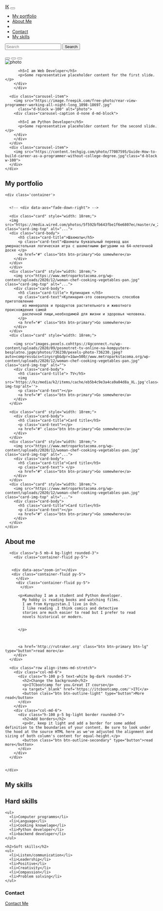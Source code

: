 <!DOCTYPE html>
<html lang="en">

<head>
  <meta charset="UTF-8">
  <link href="https://cdn.jsdelivr.net/npm/bootstrap@5.0.2/dist/css/bootstrap.min.css" rel="stylesheet"
    integrity="sha384-EVSTQN3/azprG1Anm3QDgpJLIm9Nao0Yz1ztcQTwFspd3yD65VohhpuuCOmLASjC" crossorigin="anonymous">
    <link rel="stylesheet" href="https://cdnjs.cloudflare.com/ajax/libs/font-awesome/6.0.0-beta3/css/all.min.css" integrity="sha512-Fo3rlrZj/k7ujTnHg4CGR2D7kSs0v4LLanw2qksYuRlEzO+tcaEPQogQ0KaoGN26/zrn20ImR1DfuLWnOo7aBA==" crossorigin="anonymous" referrerpolicy="no-referrer" />
  <link rel="stylesheet" href="styles.css">

  <link href="https://unpkg.com/aos@2.3.1/dist/aos.css" rel="stylesheet">
  
  

  
  <title>Kumushay</title>
</head>

<body>

  <nav class="navbar  navbar-expand-lg navbar-dark bg-dark">
    <div class="container">
      <a class="navbar-brand" href="index.html">IK</a>
      <button class="navbar-toggler" type="button" data-bs-toggle="collapse" data-bs-target="#navbarSupportedContent"
        aria-controls="navbarSupportedContent" aria-expanded="false" aria-label="Toggle navigation">
        <span class="navbar-toggler-icon"></span>
      </button>
      <div class="collapse navbar-collapse" id="navbarSupportedContent">
        <ul class="navbar-nav me-auto mb-2 mb-lg-0">
          <li class="nav-item">
            <a class="nav-link active" aria-current="page" href="#portfolio">My portfolio</a>
          </li>
          <li class="nav-item">
            <a class="nav-link" href="#About me">About Me</a>
          </li>
          <li class="nav-item">
            <a class="nav-link" href="#" role="button" aria-expanded="false">
            </a>
          </li>
          <li class="nav-item">
            <a class="nav-link " href="#contact" tabindex="-1" aria-disabled="true">Contact <i class="fas fa-ad"></i></a>
          </li>
          <li class='nav-item'>
            <a class='nav-link' href="#my_skills">My skills</a>
          </li>
        </ul>
        <form class="d-flex">
          <input class="form-control me-2" type="search" placeholder="Search" aria-label="Search">
          <button class="btn btn-outline-success" type="submit">Search</button>
        </form>
      </div>
    </div>

  </nav>




  <div id="carouselExampleCaptions" class="carousel slide " data-bs-ride="carousel">
    <div class="carousel-indicators">
      <button type="button" data-bs-target="#carouselExampleCaptions" data-bs-slide-to="0" class="active"
        aria-current="true" aria-label="Slide 1"></button>
      <button type="button" data-bs-target="#carouselExampleCaptions" data-bs-slide-to="1"
        aria-label="Slide 2"></button>
      <button type="button" data-bs-target="#carouselExampleCaptions" data-bs-slide-to="2"
        aria-label="Slide 3"></button>
    </div>
    <div class="carousel-inner ">
      <div class="carousel-item active ">
        <img src="https://cdn3.f-cdn.com/files/download/97941784/programmin.jpg" class="d-block w-100" alt="photo">
        <div class="carousel-caption d-none d-md-block">
          

<div data-aos="fade-right">


          <h5>I am Web Developer</h5>
          <p>Some representative placeholder content for the first slide.</p>
        </div>
        </div>
        
      <div class="carousel-item">
        <img src="https://image.freepik.com/free-photo/rear-view-programmer-working-all-night-long_1098-18697.jpg"
          class="d-block w-100" alt="photo">
        <div class="carousel-caption d-none d-md-block">
<div data-aos="fade-right">

          <h5>I am Python Developer</h5>
          <p>Some representative placeholder content for the second slide.</p>
        </div>
        </div>
      </div>
      <div class="carousel-item">
        <img src="https://content.techgig.com/photo/77087595/Guide-How-to-build-career-as-a-programmer-without-college-degree.jpg"class="d-block w-100">
      </div>
    </div>
  </div>

  <div id='carouselExampleCartions' class='carousel slide'
  class='carousel slide'
  data-bs-ride='carousel'>
  <section id='portfolio'class='Home'>
    <h1>My portfolio</h1>

    <div class='container'>


      <!-- <div data-aos="fade-down-right"> -->

      <div class="card" style="width: 18rem;">
      <img src="https://media.wired.com/photos/5f592bfb643fbe1f6e6807ec/master/w_2560%2Cc_limit/business_chess_1200074974.jpg" class="card-img-top" alt="...">
      <div class="card-body">
          <h5 class="card-title">Шахматы</h5>
          <p class="card-text">Шахматы буквальный перевод шах умернастольная логическая игра с шахматными фигурами на 64-клеточной доске </p>          
          <a href="#" class="btn btn-primary">Go somewhere</a>
        </div>
      </div>
      </div>
      <div class="card" style="width: 18rem;">
        <img src="https://www.metroparkstacoma.org/wp-content/uploads/2020/12/woman-chef-cooking-vegetables-pan.jpg" class="card-img-top" alt="...">
        <div class="card-body">
          <h5 class="card-title"> Кулинария </h5>
          <p class="card-text">Кулинария-это совокупность способов приготовление 
            из минералов и продуктов растительного и животного происхождения самой
            раслечной пищи,необходимой для жизни и здоровья человека. 
          </p>
          <a href="#" class="btn btn-primary">Go somewhere</a>
        </div>
      </div>
      <div class="card" style="width: 18rem;">
      
        <img src="images.pexels.cohttps://4gconnect.ru/wp-content/uploads/2020/09/posmotret-tv-online-na-kompyutere-besplatno.jpgm/photos/736230/pexels-photo-736230.jpeg?auto=compress&cs=tinysrgb&dpr=1&w=500//www.metroparkstacoma.org/wp-content/uploads/2020/12/woman-chef-cooking-vegetables-pan.jpg" class="card-img-top" alt="">
        <div class="card-body">
          <h5 class="card-title"> TV</h5>
          <img src='https://kz/media/k2/items/cache/eb5b4c9e3a4ca9a04d8a_XL.jpg'class='card-img-top'alt=''>
          <p class="card-text"></p>
          <a href="#" class="btn btn-primary">Go somewhere</a>
        </div>
      </div>
      
      <div class="card" style="width: 18rem;">
        <div class="card-body">
          <h5 class="card-title">Card title</h5>
          <p class="card-text"></p>
          <a href="#" class="btn btn-primary">Go somewhere</a>
        </div>
      </div>
      <div class="card" style="width: 18rem;">
        <img src="https://www.metroparkstacoma.org/wp-content/uploads/2020/12/woman-chef-cooking-vegetables-pan.jpg" class="card-img-top" alt="...">
        <div class="card-body">
          <h5 class="card-title">Card title</h5>
          <p class="card-text"> </p>
          <a href="#" class="btn btn-primary">Go somewhere</a>
        </div>
      </div>
      <div class="card" style="width: 18rem;">
        <img src="https://www.metroparkstacoma.org/wp-content/uploads/2020/12/woman-chef-cooking-vegetables-pan.jpg" class="card-img-top" alt="...">
        <div class="card-body">
          <h5 class="card-title">Card title</h5>
          <p class="card-text"></p>
          <a href="#" class="btn btn-primary">Go somewhere</a>
        </div>
      </div>
    </div>
  </section>

  <section id="About me" class='Aboutme'>
    <h1>About me</h1>
    <div class="container py-4">
      
      
      
  
      <div class="p-5 mb-4 bg-light rounded-3">
        <div class="container-fluid py-5">


       <div data-aos="zoom-in"></div>
       <div class="container-fluid py-5">
         </div>
         <div class="container-fluid py-5">
           </div>

          <p>Kumushay I am a student and Python developer.
            My hobby is reading books and watching films.
            I am from Kyrgyzstan.I live in Osh.
            I like reading .I think comics and detective
            stories are much easier to read but I prefer to read 
            novels historical or modern. 
            

          </p>


         
          <a href='http://rutraker.org' class="btn btn-primary btn-lg" type="button">read more</a>
        </div>
      </div>
  
      <div class="row align-items-md-stretch">
        <div class="col-md-6">
          <div class="h-100 p-5 text-white bg-dark rounded-3">
            <h2>Change the background</h2>
            <p>ITCbootcamp for you.Great IT course</p>
            <a target="_blank" href='https://itcbootcamp.com/'>ITC</a>
            <button class="btn btn-outline-light" type="button">More read</button>
          </div>
        </div>
        <div class="col-md-6">
          <div class="h-100 p-5 bg-light border rounded-3">
            <h2>Add borders</h2>
            <p>Or, keep it light and add a border for some added definition to the boundaries of your content. Be sure to look under the hood at the source HTML here as we've adjusted the alignment and sizing of both column's content for equal-height.</p>
            <button class="btn btn-outline-secondary" type="button">read more</button>
          </div>
        </div>
      </div>
  
     
    </div>
  </section>
  
  <section id="My skills" class='Aboutme'>
    <h1>My skills</h1>                  
    <h2>Hard skills</h2>            

    <ul>
      <li>Computer programms</li>
      <li>Language</li>
      <li>Cooking knowelage</li>
      <li>Python developer</li>
      <li>backend developer</li>
    </ul>

    <h2>Soft skills</h2>
    <ul>
      <li>Listen/communication</li>
      <li>Leadership</li>
      <li>Positive</li>
      <li>Creativity</li>
      <li>Compassion</li>
      <li>Problem solving</li>
    </ul>            


  <section id="contact" class="Home">
    <h1>Contact</h1>
    <div class="container">
      <form>
        <div class="mb-3">
        </section>
        <section id="my_skills" class='My skills'> 
        <a target="_blank" href='https://t.me/kumushaay'>Contact Me</a>
        <a href='https://_'></a>
        
  </section>
          <!-- <label for="exampleInputEmail1" class="form-label">Email address</label> -->
          <!-- <input type="email" class="form-control" id="exampleInputEmail1" aria-describedby="emailHelp"><a href='..http://'></a>
          <div id="emailHelp" class="form-text">We'll never share your email with anyone else.</div>
        </div>
        <div class="mb-3">
          <label for="exampleInputPassword1" class="form-label">Password</label>
          <input type="password" class="form-control" id="exampleInputPassword1">
        </div> -->
        <!-- <div class="mb-3 form-check">
          <input type="checkbox" class="form-check-input" id="exampleCheck1">
          <label class="form-check-label" for="exampleCheck1">Check me out</label>
        </div> -->
        <!-- <button type="submit" class="btn btn-primary">Submit</button> -->
      </form>
  </section>
  

  <i class="fas fa-dumbbell"></i>
  <script src="https://cdn.jsdelivr.net/npm/bootstrap@5.0.2/dist/js/bootstrap.bundle.min.js" integrity="sha384-MrcW6ZMFYlzcLA8Nl+NtUVF0sA7MsXsP1UyJoMp4YLEuNSfAP+JcXn/tWtIaxVXM" crossorigin="anonymous"></script>
  <script src="https://unpkg.com/aos@2.3.1/dist/aos.js"></script>
    
  <script src="https://cdn.jsdelivr.net/npm/@popperjs/core@2.9.2/dist/umd/popper.min.js" integrity="sha384-IQsoLXl5PILFhosVNubq5LC7Qb9DXgDA9i+tQ8Zj3iwWAwPtgFTxbJ8NT4GN1R8p" crossorigin="anonymous"></script>
<script src="https://cdn.jsdelivr.net/npm/bootstrap@5.0.2/dist/js/bootstrap.min.js" integrity="sha384-cVKIPhGWiC2Al4u+LWgxfKTRIcfu0JTxR+EQDz/bgldoEyl4H0zUF0QKbrJ0EcQF" crossorigin="anonymous">


</script>

</div>
<script>
</script>

</body>
